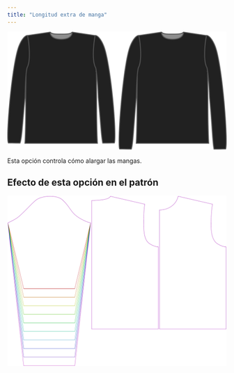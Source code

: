 ```yaml
---
title: "Longitud extra de manga"
---
```


![La opción de bonificación de longitud de manga en Brian](./sleevelengthbonus.svg)

Esta opción controla cómo alargar las mangas.

## Efecto de esta opción en el patrón

![Esta imagen muestra el efecto de esta opción superponiendo varias variantes que tienen un valor diferente para esta opción](brian_sleevelengthbonus_sample.svg "Efecto de esta opción en el patrón")
